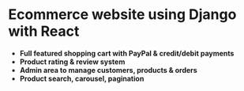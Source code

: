 # Ecommerce website using Django with React

* **Full featured shopping cart with PayPal & credit/debit payments**
* **Product rating & review system**
* **Admin area to manage customers, products & orders**
* **Product search, carousel, pagination**
